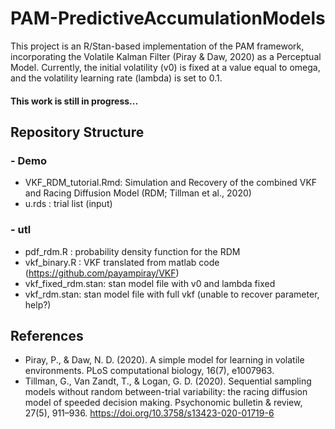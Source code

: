 # PAM-PredictiveAccumulationModels

This project is an R/Stan-based implementation of the PAM framework, incorporating the Volatile Kalman Filter (Piray & Daw, 2020) as a Perceptual Model. Currently, the initial volatility (v0) is fixed at a value equal to omega, and the volatility learning rate (lambda) is set to 0.1. 

#### This work is still in progress...

## Repository Structure
### - Demo
  - VKF_RDM_tutorial.Rmd: Simulation and Recovery of the combined VKF and Racing Diffusion Model (RDM; Tillman et al., 2020)
  - u.rds : trial list (input)
### - utl
  - pdf_rdm.R : probability density function for the RDM
  - vkf_binary.R : VKF translated from matlab code (https://github.com/payampiray/VKF)
  - vkf_fixed_rdm.stan: stan model file with v0 and lambda fixed
  - vkf_rdm.stan: stan model file with full vkf (unable to recover parameter, help?)



## References
- Piray, P., & Daw, N. D. (2020). A simple model for learning in volatile environments. PLoS computational biology, 16(7), e1007963.
- Tillman, G., Van Zandt, T., & Logan, G. D. (2020). Sequential sampling models without random between-trial variability: the racing diffusion model of speeded decision making. Psychonomic bulletin & review, 27(5), 911–936. https://doi.org/10.3758/s13423-020-01719-6

